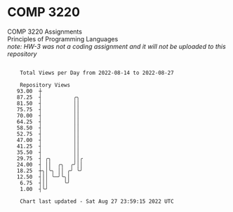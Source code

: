 # COMP 3220
COMP 3220 Assignments  
Principles of Programming Languages  
*note: HW-3 was not a coding assignment and it will not be uploaded to this repository*  

```

    Total Views per Day from 2022-08-14 to 2022-08-27

    Repository Views
   93.00  ┼
   87.25  ┤          ╭╮
   81.50  ┤          ││
   75.75  ┤          ││
   70.00  ┤          ││
   64.25  ┤          ││
   58.50  ┤          ││
   52.75  ┤          ││
   47.00  ┤          ││
   41.25  ┤          ││
   35.50  ┤          ││
   29.75  ┤ ╭╮       ││╭
   24.00  ┤ ││  ╭╮  ╭╯││
   18.25  ┼╮│╰╮ ││ ╭╯ ╰╯
   12.50  ┤││ ╰─╯╰╮│
    6.75  ┤││     ╰╯
    1.00  ┤╰╯

    Chart last updated - Sat Aug 27 23:59:15 2022 UTC
    
```
